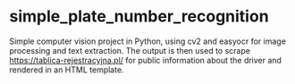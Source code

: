 # simple_plate_number_recognition
Simple computer vision project in Python, using cv2 and easyocr for image processing and text extraction.
The output is then used to scrape https://tablica-rejestracyjna.pl/ for public information about the driver and rendered in an HTML template.
